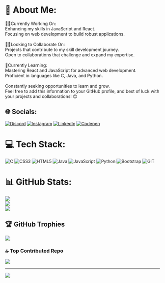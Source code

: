 # 💫 About Me:
👨‍💻Currently Working On:<br>Enhancing my skills in JavaScript and React.<br>Focusing on web development to build robust applications.<br><br>🤝🏻Looking to Collaborate On:<br>Projects that contribute to my skill development journey.<br>Open to collaborations that challenge and expand my expertise.<br><br>🧾Currently Learning:<br>Mastering React and JavaScript for advanced web development.<br>Proficient in languages like C, Java, and Python.<br><br>Constantly seeking opportunities to learn and grow.<br>Feel free to add this information to your GitHub profile, and best of luck with your projects and collaborations! 😊


## 🌐 Socials:
[![Discord](https://img.shields.io/badge/Discord-%237289DA.svg?logo=discord&logoColor=white)](https://discord.gg/https://discord.gg/WKbSyAdN) [![Instagram](https://img.shields.io/badge/Instagram-%23E4405F.svg?logo=Instagram&logoColor=white)](https://instagram.com/kush._03) [![LinkedIn](https://img.shields.io/badge/LinkedIn-%230077B5.svg?logo=linkedin&logoColor=white)](https://linkedin.com/in/https://www.linkedin.com/in/kush-patel-15531b249) [![Codepen](https://img.shields.io/badge/Codepen-000000?style=for-the-badge&logo=codepen&logoColor=white)](https://codepen.io/https://codepen.io/overachiver03) 

# 💻 Tech Stack:
![C](https://img.shields.io/badge/c-%2300599C.svg?style=for-the-badge&logo=c&logoColor=white) ![CSS3](https://img.shields.io/badge/css3-%231572B6.svg?style=for-the-badge&logo=css3&logoColor=white) ![HTML5](https://img.shields.io/badge/html5-%23E34F26.svg?style=for-the-badge&logo=html5&logoColor=white) ![Java](https://img.shields.io/badge/java-%23ED8B00.svg?style=for-the-badge&logo=openjdk&logoColor=white) ![JavaScript](https://img.shields.io/badge/javascript-%23323330.svg?style=for-the-badge&logo=javascript&logoColor=%23F7DF1E) ![Python](https://img.shields.io/badge/python-3670A0?style=for-the-badge&logo=python&logoColor=ffdd54) ![Bootstrap](https://img.shields.io/badge/bootstrap-%238511FA.svg?style=for-the-badge&logo=bootstrap&logoColor=white) ![GIT](https://img.shields.io/badge/Git-fc6d26?style=for-the-badge&logo=git&logoColor=white)
# 📊 GitHub Stats:
![](https://github-readme-stats.vercel.app/api?username=GUJJU03&theme=dark&hide_border=false&include_all_commits=true&count_private=false)<br/>
![](https://github-readme-streak-stats.herokuapp.com/?user=GUJJU03&theme=dark&hide_border=false)<br/>
![](https://github-readme-stats.vercel.app/api/top-langs/?username=GUJJU03&theme=dark&hide_border=false&include_all_commits=true&count_private=false&layout=compact)

## 🏆 GitHub Trophies
![](https://github-profile-trophy.vercel.app/?username=GUJJU03&theme=radical&no-frame=true&no-bg=false&margin-w=4)


### 🔝 Top Contributed Repo
![](https://github-contributor-stats.vercel.app/api?username=GUJJU03&limit=5&theme=dark&combine_all_yearly_contributions=true)

---
[![](https://visitcount.itsvg.in/api?id=GUJJU03&icon=0&color=0)](https://visitcount.itsvg.in)

<!-- Proudly created with GPRM ( https://gprm.itsvg.in ) -->